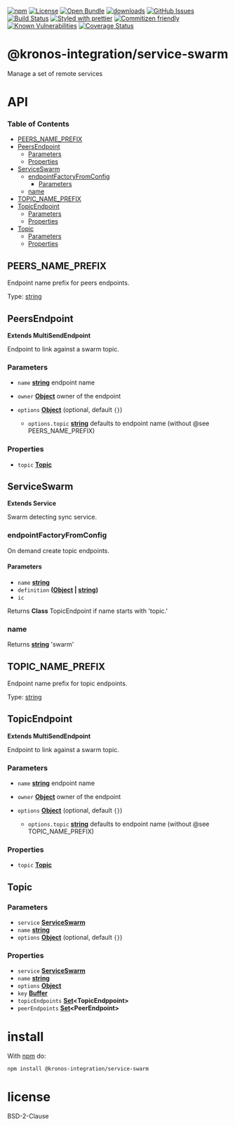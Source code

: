 [![npm](https://img.shields.io/npm/v/@kronos-integration/service-swarm.svg)](https://www.npmjs.com/package/@kronos-integration/service-swarm)
[![License](https://img.shields.io/badge/License-BSD%203--Clause-blue.svg)](https://opensource.org/licenses/BSD-3-Clause)
[![Open Bundle](https://bundlejs.com/badge-light.svg)](https://bundlejs.com/?q=@kronos-integration/service-swarm)
[![downloads](http://img.shields.io/npm/dm/@kronos-integration/service-swarm.svg?style=flat-square)](https://npmjs.org/package/@kronos-integration/service-swarm)
[![GitHub Issues](https://img.shields.io/github/issues/Kronos-Integration/service-swarm.svg?style=flat-square)](https://github.com/Kronos-Integration/service-swarm/issues)
[![Build Status](https://img.shields.io/endpoint.svg?url=https%3A%2F%2Factions-badge.atrox.dev%2FKronos-Integration%2Fservice-swarm%2Fbadge\&style=flat)](https://actions-badge.atrox.dev/Kronos-Integration/service-swarm/goto)
[![Styled with prettier](https://img.shields.io/badge/styled_with-prettier-ff69b4.svg)](https://github.com/prettier/prettier)
[![Commitizen friendly](https://img.shields.io/badge/commitizen-friendly-brightgreen.svg)](http://commitizen.github.io/cz-cli/)
[![Known Vulnerabilities](https://snyk.io/test/github/Kronos-Integration/service-swarm/badge.svg)](https://snyk.io/test/github/Kronos-Integration/service-swarm)
[![Coverage Status](https://coveralls.io/repos/Kronos-Integration/service-swarm/badge.svg)](https://coveralls.io/github/Kronos-Integration/service-swarm)

# @kronos-integration/service-swarm

Manage a set of remote services

# API

<!-- Generated by documentation.js. Update this documentation by updating the source code. -->

### Table of Contents

*   [PEERS\_NAME\_PREFIX](#peers_name_prefix)
*   [PeersEndpoint](#peersendpoint)
    *   [Parameters](#parameters)
    *   [Properties](#properties)
*   [ServiceSwarm](#serviceswarm)
    *   [endpointFactoryFromConfig](#endpointfactoryfromconfig)
        *   [Parameters](#parameters-1)
    *   [name](#name)
*   [TOPIC\_NAME\_PREFIX](#topic_name_prefix)
*   [TopicEndpoint](#topicendpoint)
    *   [Parameters](#parameters-2)
    *   [Properties](#properties-1)
*   [Topic](#topic)
    *   [Parameters](#parameters-3)
    *   [Properties](#properties-2)

## PEERS\_NAME\_PREFIX

Endpoint name prefix for peers endpoints.

Type: [string](https://developer.mozilla.org/docs/Web/JavaScript/Reference/Global_Objects/String)

## PeersEndpoint

**Extends MultiSendEndpoint**

Endpoint to link against a swarm topic.

### Parameters

*   `name` **[string](https://developer.mozilla.org/docs/Web/JavaScript/Reference/Global_Objects/String)** endpoint name
*   `owner` **[Object](https://developer.mozilla.org/docs/Web/JavaScript/Reference/Global_Objects/Object)** owner of the endpoint
*   `options` **[Object](https://developer.mozilla.org/docs/Web/JavaScript/Reference/Global_Objects/Object)**  (optional, default `{}`)

    *   `options.topic` **[string](https://developer.mozilla.org/docs/Web/JavaScript/Reference/Global_Objects/String)** defaults to endpoint name (without @see PEERS\_NAME\_PREFIX)

### Properties

*   `topic` **[Topic](#topic)**&#x20;

## ServiceSwarm

**Extends Service**

Swarm detecting sync service.

### endpointFactoryFromConfig

On demand create topic endpoints.

#### Parameters

*   `name` **[string](https://developer.mozilla.org/docs/Web/JavaScript/Reference/Global_Objects/String)**&#x20;
*   `definition` **([Object](https://developer.mozilla.org/docs/Web/JavaScript/Reference/Global_Objects/Object) | [string](https://developer.mozilla.org/docs/Web/JavaScript/Reference/Global_Objects/String))**&#x20;
*   `ic` &#x20;

Returns **Class** TopicEndpoint if name starts with 'topic.'

### name

Returns **[string](https://developer.mozilla.org/docs/Web/JavaScript/Reference/Global_Objects/String)** 'swarm'

## TOPIC\_NAME\_PREFIX

Endpoint name prefix for topic endpoints.

Type: [string](https://developer.mozilla.org/docs/Web/JavaScript/Reference/Global_Objects/String)

## TopicEndpoint

**Extends MultiSendEndpoint**

Endpoint to link against a swarm topic.

### Parameters

*   `name` **[string](https://developer.mozilla.org/docs/Web/JavaScript/Reference/Global_Objects/String)** endpoint name
*   `owner` **[Object](https://developer.mozilla.org/docs/Web/JavaScript/Reference/Global_Objects/Object)** owner of the endpoint
*   `options` **[Object](https://developer.mozilla.org/docs/Web/JavaScript/Reference/Global_Objects/Object)**  (optional, default `{}`)

    *   `options.topic` **[string](https://developer.mozilla.org/docs/Web/JavaScript/Reference/Global_Objects/String)** defaults to endpoint name (without @see TOPIC\_NAME\_PREFIX)

### Properties

*   `topic` **[Topic](#topic)**&#x20;

## Topic

### Parameters

*   `service` **[ServiceSwarm](#serviceswarm)**&#x20;
*   `name` **[string](https://developer.mozilla.org/docs/Web/JavaScript/Reference/Global_Objects/String)**&#x20;
*   `options` **[Object](https://developer.mozilla.org/docs/Web/JavaScript/Reference/Global_Objects/Object)**  (optional, default `{}`)

### Properties

*   `service` **[ServiceSwarm](#serviceswarm)**&#x20;
*   `name` **[string](https://developer.mozilla.org/docs/Web/JavaScript/Reference/Global_Objects/String)**&#x20;
*   `options` **[Object](https://developer.mozilla.org/docs/Web/JavaScript/Reference/Global_Objects/Object)**&#x20;
*   `key` **[Buffer](https://nodejs.org/api/buffer.html)**&#x20;
*   `topicEndpoints` **[Set](https://developer.mozilla.org/docs/Web/JavaScript/Reference/Global_Objects/Set)\<TopicEndppoint>**&#x20;
*   `peerEndpoints` **[Set](https://developer.mozilla.org/docs/Web/JavaScript/Reference/Global_Objects/Set)\<PeerEndpoint>**&#x20;

# install

With [npm](http://npmjs.org) do:

```shell
npm install @kronos-integration/service-swarm
```

# license

BSD-2-Clause
